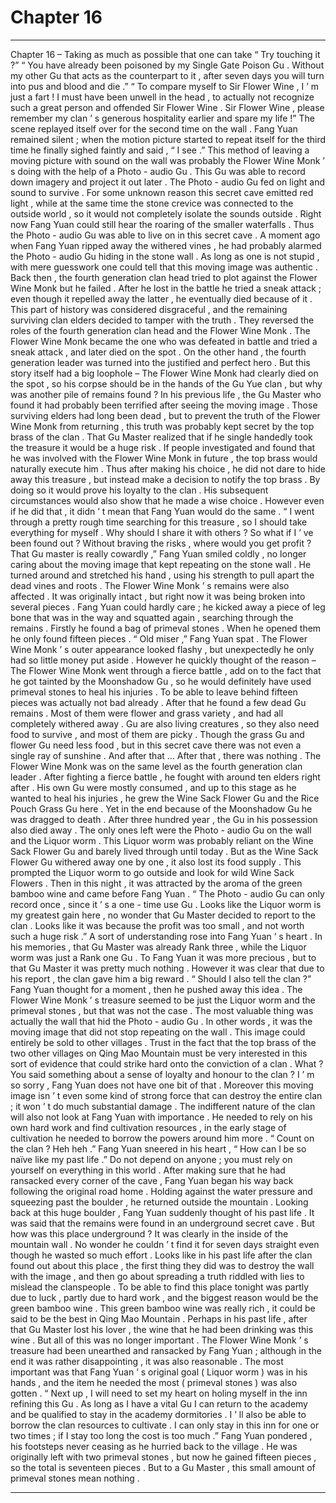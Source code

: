 
# Chapter 16


---

Chapter 16 – Taking as much as possible that one can take
“ Try touching it ?”
“ You have already been poisoned by my Single Gate Poison Gu . Without my other Gu that acts as the counterpart to it , after seven days you will turn into pus and blood and die .”
“ To compare myself to Sir Flower Wine , I ’ m just a fart ! I must have been unwell in the head , to actually not recognize such a great person and offended Sir Flower Wine . Sir Flower Wine , please remember my clan ’ s generous hospitality earlier and spare my life !”
The scene replayed itself over for the second time on the wall . Fang Yuan remained silent ; when the motion picture started to repeat itself for the third time he finally sighed faintly and said , “ I see .”
This method of leaving a moving picture with sound on the wall was probably the Flower Wine Monk ’ s doing with the help of a Photo - audio
Gu
. This
Gu
was able to record down imagery and project it out later .
The Photo - audio
Gu
fed on light and sound to survive . For some unknown reason this secret cave emitted red light , while at the same time the stone crevice was connected to the outside world , so it would not completely isolate the sounds outside . Right now Fang Yuan could still hear the roaring of the smaller waterfalls . Thus the Photo - audio
Gu
was able to live on in this secret cave .
A moment ago when Fang Yuan ripped away the withered vines , he had probably alarmed the Photo - audio
Gu
hiding in the stone wall . As long as one is not stupid , with mere guesswork one could tell that this moving image was authentic .
Back then , the fourth generation clan head tried to plot against the Flower Wine Monk but he failed . After he lost in the battle he tried a sneak attack ; even though it repelled away the latter , he eventually died because of it . This part of history was considered disgraceful , and the remaining surviving clan elders decided to tamper with the truth .
They reversed the roles of the fourth generation clan head and the Flower Wine Monk .
The Flower Wine Monk became the one who was defeated in battle and tried a sneak attack , and later died on the spot . On the other hand , the fourth generation leader was turned into the justified and perfect hero .
But this story itself had a big loophole – The Flower Wine Monk had clearly died on the spot , so his corpse should be in the hands of the Gu Yue clan , but why was another pile of remains found ?
In his previous life , the
Gu
Master who found it had probably been terrified after seeing the moving image . Those surviving elders had long been dead , but to prevent the truth of the Flower Wine Monk from returning , this truth was probably kept secret by the top brass of the clan .
That
Gu
Master realized that if he single handedly took the treasure it would be a huge risk . If people investigated and found that he was involved with the Flower Wine Monk in future , the top brass would naturally execute him . Thus after making his choice , he did not dare to hide away this treasure , but instead make a decision to notify the top brass .
By doing so it would prove his loyalty to the clan . His subsequent circumstances would also show that he made a wise choice .
However even if he did that , it didn ’ t mean that Fang Yuan would do the same .
“ I went through a pretty rough time searching for this treasure , so I should take everything for myself . Why should I share it with others ? So what if I ’ ve been found out ? Without braving the risks , where would you get profit ? That
Gu
master is really cowardly ,” Fang Yuan smiled coldly , no longer caring about the moving image that kept repeating on the stone wall . He turned around and stretched his hand , using his strength to pull apart the dead vines and roots .
The Flower Wine Monk ’ s remains were also affected . It was originally intact , but right now it was being broken into several pieces . Fang Yuan could hardly care ; he kicked away a piece of leg bone that was in the way and squatted again , searching through the remains .
Firstly he found a bag of primeval stones . When he opened them he only found fifteen pieces .
“ Old miser ,” Fang Yuan spat . The Flower Wine Monk ’ s outer appearance looked flashy , but unexpectedly he only had so little money put aside .
However he quickly thought of the reason – The Flower Wine Monk went through a fierce battle , add on to the fact that he got tainted by the Moonshadow
Gu
, so he would definitely have used primeval stones to heal his injuries . To be able to leave behind fifteen pieces was actually not bad already .
After that he found a few dead
Gu
remains . Most of them were flower and grass variety , and had all completely withered away .
Gu
are also living creatures , so they also need food to survive , and most of them are picky . Though the grass
Gu
and flower
Gu
need less food , but in this secret cave there was not even a single ray of sunshine .
And after that …
After that , there was
nothing
.
The Flower Wine Monk was on the same level as the fourth generation clan leader . After fighting a fierce battle , he fought with around ten elders right after . His own
Gu
were mostly consumed , and up to this stage as he wanted to heal his injuries , he grew the Wine Sack Flower
Gu
and the Rice Pouch Grass
Gu
here . Yet in the end because of the Moonshadow
Gu
he was dragged to death .
After three hundred year , the
Gu
in his possession also died away . The only ones left were the Photo - audio
Gu
on the wall and the Liquor worm .
This Liquor worm was probably reliant on the Wine Sack Flower
Gu
and barely lived through until today . But as the Wine Sack Flower
Gu
withered away one by one , it also lost its food supply .
This prompted the Liquor worm to go outside and look for wild Wine Sack Flowers . Then in this night , it was attracted by the aroma of the green bamboo wine and came before Fang Yuan .
“ The Photo - audio
Gu
can only record once , since it ’ s a one - time use
Gu
. Looks like the Liquor worm is my greatest gain here , no wonder that
Gu
Master decided to report to the clan . Looks like it was because the profit was too small , and not worth such a huge risk .” A sort of understanding rose into Fang Yuan ’ s heart .
In his memories , that
Gu
Master was already Rank three , while the Liquor worm was just a Rank one
Gu
. To Fang Yuan it was more precious , but to that
Gu
Master it was pretty much nothing .
However it was clear that due to his report , the clan gave him a big reward .
“ Should I also tell the clan ?” Fang Yuan thought for a moment , then he pushed away this idea .
The Flower Wine Monk ’ s treasure seemed to be just the Liquor worm and the primeval stones , but that was not the case . The most valuable thing was actually the wall that hid the Photo - audio
Gu
. In other words , it was the moving image that did not stop repeating on the wall .
This image could entirely be sold to other villages . Trust in the fact that the top brass of the two other villages on Qing Mao Mountain must be very interested in this sort of evidence that could strike hard onto the conviction of a clan .
What ?
You said something about a sense of loyalty and honour to the clan ?
I ’ m so sorry , Fang Yuan does not have one bit of that .
Moreover this moving image isn ’ t even some kind of strong force that can destroy the entire clan ; it won ’ t do much substantial damage . The indifferent nature of the clan will also not look at Fang Yuan with importance . He needed to rely on his own hard work and find cultivation resources , in the early stage of cultivation he needed to borrow the powers around him more .
“ Count on the clan ?
Heh heh
.” Fang Yuan sneered in his heart , “ How can I be so naïve like my past life .”
Do not depend on anyone ; you must rely on yourself on everything in this world .
After making sure that he had ransacked every corner of the cave , Fang Yuan began his way back following the original road home .
Holding against the water pressure and squeezing past the boulder , he returned outside the mountain . Looking back at this huge boulder , Fang Yuan suddenly thought of his past life . It was said that the remains were found in an underground secret cave . But how was this place underground ? It was clearly in the inside of the mountain wall .
No wonder he couldn ’ t find it for seven days straight even though he wasted so much effort . Looks like in his past life after the clan found out about this place , the first thing they did was to destroy the wall with the image , and then go about spreading a truth riddled with lies to mislead the clanspeople .
To be able to find this place tonight was partly due to luck , partly due to hard work , and the biggest reason would be the green bamboo wine .
This green bamboo wine was really rich , it could be said to be the best in Qing Mao Mountain . Perhaps in his past life , after that
Gu
Master lost his lover , the wine that he had been drinking was this wine .
But all of this was no longer important . The Flower Wine Monk ’ s treasure had been unearthed and ransacked by Fang Yuan ; although in the end it was rather disappointing , it was also reasonable . The most important was that Fang Yuan ’ s original goal ( Liquor worm ) was in his hands , and the item he needed the most ( primeval stones ) was also gotten .
“ Next up , I will need to set my heart on holing myself in the inn refining this
Gu .
As long as I have a vital
Gu
I can return to the academy and be qualified to stay in the academy dormitories . I ’ ll also be able to borrow the clan resources to cultivate . I can only stay in this inn for one or two times ; if I stay too long the cost is too much .” Fang Yuan pondered , his footsteps never ceasing as he hurried back to the village .
He was originally left with two primeval stones , but now he gained fifteen pieces , so the total is seventeen pieces . But to a
Gu
Master , this small amount of primeval stones mean nothing .

---

